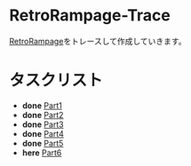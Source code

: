 # RetroRampage-Trace

[RetroRampage](https://github.com/nicklockwood/RetroRampage)をトレースして作成していきます。


# タスクリスト
- __done__ [Part1](https://github.com/nicklockwood/RetroRampage/blob/master/Tutorial/Part1.md)
- __done__ [Part2](https://github.com/nicklockwood/RetroRampage/blob/master/Tutorial/Part2.md)
- __done__ [Part3](https://github.com/nicklockwood/RetroRampage/blob/master/Tutorial/Part3.md)
- __done__ [Part4](https://github.com/nicklockwood/RetroRampage/blob/master/Tutorial/Part4.md)
- __done__ [Part5](https://github.com/nicklockwood/RetroRampage/blob/master/Tutorial/Part5.md)
- __here__ [Part6](https://github.com/nicklockwood/RetroRampage/blob/master/Tutorial/Part6.md)


<!-- vim:set ft=markdown ts=2 sw=2 sts=2: -->
